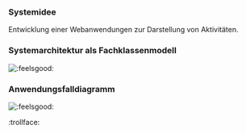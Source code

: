 ### Systemidee

Entwicklung einer Webanwendungen zur Darstellung von Aktivitäten.

[Link]: https://swei-tgb2-4.herokuapp.com/

### Systemarchitektur als Fachklassenmodell

![:feelsgood:](https://github.com/sweIhm/sweiproject-tg2b-4/blob/master/Project/Fachklassenmodel.png "Systemarchitektur")

### Anwendungsfalldiagramm

![:feelsgood:](https://github.com/sweIhm/sweiproject-tg2b-4/blob/master/Project/Activity_Meter_Anwendungsfalldiagramm.png "Anwendungsfalldiagramm")

:trollface:

